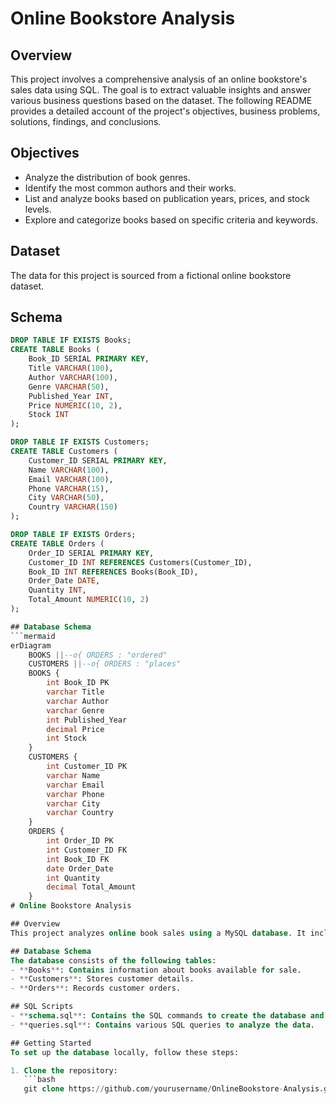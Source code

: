 # Online Bookstore Analysis

## Overview
This project involves a comprehensive analysis of an online bookstore's sales data using SQL. The goal is to extract valuable insights and answer various business questions based on the dataset. The following README provides a detailed account of the project's objectives, business problems, solutions, findings, and conclusions.

## Objectives
- Analyze the distribution of book genres.
- Identify the most common authors and their works.
- List and analyze books based on publication years, prices, and stock levels.
- Explore and categorize books based on specific criteria and keywords.

## Dataset
The data for this project is sourced from a fictional online bookstore dataset.

## Schema
```sql
DROP TABLE IF EXISTS Books;
CREATE TABLE Books (
    Book_ID SERIAL PRIMARY KEY,
    Title VARCHAR(100),
    Author VARCHAR(100),
    Genre VARCHAR(50),
    Published_Year INT,
    Price NUMERIC(10, 2),
    Stock INT
);

DROP TABLE IF EXISTS Customers;
CREATE TABLE Customers (
    Customer_ID SERIAL PRIMARY KEY,
    Name VARCHAR(100),
    Email VARCHAR(100),
    Phone VARCHAR(15),
    City VARCHAR(50),
    Country VARCHAR(150)
);

DROP TABLE IF EXISTS Orders;
CREATE TABLE Orders (
    Order_ID SERIAL PRIMARY KEY,
    Customer_ID INT REFERENCES Customers(Customer_ID),
    Book_ID INT REFERENCES Books(Book_ID),
    Order_Date DATE,
    Quantity INT,
    Total_Amount NUMERIC(10, 2)
);

## Database Schema
```mermaid
erDiagram
    BOOKS ||--o{ ORDERS : "ordered"
    CUSTOMERS ||--o{ ORDERS : "places"
    BOOKS {
        int Book_ID PK
        varchar Title
        varchar Author
        varchar Genre
        int Published_Year
        decimal Price
        int Stock
    }
    CUSTOMERS {
        int Customer_ID PK
        varchar Name
        varchar Email
        varchar Phone
        varchar City
        varchar Country
    }
    ORDERS {
        int Order_ID PK
        int Customer_ID FK
        int Book_ID FK
        date Order_Date
        int Quantity
        decimal Total_Amount
    }
# Online Bookstore Analysis

## Overview
This project analyzes online book sales using a MySQL database. It includes the creation of a database schema, tables for books, customers, and orders, and various SQL queries to extract insights from the data.

## Database Schema
The database consists of the following tables:
- **Books**: Contains information about books available for sale.
- **Customers**: Stores customer details.
- **Orders**: Records customer orders.

## SQL Scripts
- **schema.sql**: Contains the SQL commands to create the database and tables.
- **queries.sql**: Contains various SQL queries to analyze the data.

## Getting Started
To set up the database locally, follow these steps:

1. Clone the repository:
   ```bash
   git clone https://github.com/yourusername/OnlineBookstore-Analysis.git
